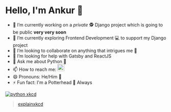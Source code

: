 # Hello, I'm Ankur 👋

<!--
**chttrjeankr/chttrjeankr** is a ✨ _special_ ✨ repository because its `README.md` (this file) appears on your GitHub profile.

Here are some ideas to get you started:
-->

- 🔭 I’m currently working on a _private_ :detective: Django project which is going to be public **very very soon**
- 🌱 I’m currently exploring Frontend Development :computer: to support my Django project
- 👯 I’m looking to collaborate on anything that intrigues me :handshake:
- 🤔 I’m looking for help with Gatsby and ReactJS
- 💬 Ask me about Python :snake:
- 📫 How to reach me: <a href="https://www.linkedin.com/in/ankurchattopadhyay/"><img alt="LinkedIn" width="22px" src="https://cdn.jsdelivr.net/npm/simple-icons@v3/icons/linkedin.svg" /></a>
- 😄 Pronouns: He/Him :man:
- ⚡ Fun fact: I'm a Potterhead 🧙 Always

[![python xkcd](https://imgs.xkcd.com/comics/python.png)](https://xkcd.com/353/)
> [explainxkcd](https://www.explainxkcd.com/wiki/index.php/353:_Python)
